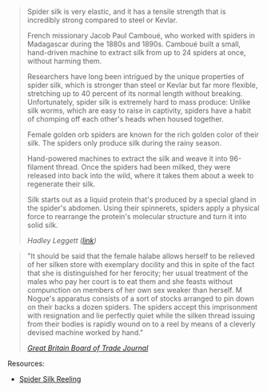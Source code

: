 
> Spider silk is very elastic, and it has a tensile strength that is incredibly strong compared to steel or Kevlar. 
> 
> French missionary Jacob Paul Camboué, who worked with spiders in Madagascar during the 1880s and 1890s. Camboué built a small, hand-driven machine to extract silk from up to 24 spiders at once, without harming them.
> 
> Researchers have long been intrigued by the unique properties of spider silk, which is stronger than steel or Kevlar but far more flexible, stretching up to 40 percent of its normal length without breaking. Unfortunately, spider silk is extremely hard to mass produce: Unlike silk worms, which are easy to raise in captivity, spiders have a habit of chomping off each other's heads when housed together.
> 
> Female golden orb spiders are known for the rich golden color of their silk. The spiders only produce silk during the rainy season.
> 
> Hand-powered machines to extract the silk and weave it into 96-filament thread. Once the spiders had been milked, they were released into back into the wild, where it takes them about a week to regenerate their silk. 
> 
> Silk starts out as a liquid protein that's produced by a special gland in the spider's abdomen. Using their spinnerets, spiders apply a physical force to rearrange the protein's molecular structure and turn it into solid silk.
> <div></div>
> <cite>Hadley Leggett (<a href="https://www.wired.com/2009/09/spider-silk/">link</a>)</cite>

> "It should be said that the female halabe allows herself to be relieved of her silken store with exemplary docility and this in spite of the fact that she is distinguished for her ferocity; her usual treatment of the males who pay her court is to eat them and she feasts without compunction on members of her own sex weaker than herself. M Nogue's apparatus consists of a sort of stocks arranged to pin down on their backs a dozen spiders. The spiders accept this imprisonment with resignation and lie perfectly quiet while the silken thread issuing from their bodies is rapidly wound on to a reel by means of a cleverly devised machine worked by hand."
> <div></div>
><cite> <a href=http://books.google.com/books?id=iZLNAAAAMAAJ&dq=spider%20silk%20machines&as_brr=1&pg=PA180#v=onepage&q=&f=false>Great Britain Board of Trade Journal</a></cite>

Resources:

* [Spider Silk Reeling](https://www.youtube.com/watch?v=aLSGBQUA8l0)
